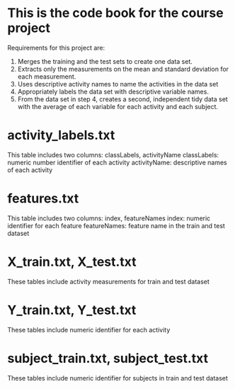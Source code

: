 # This is the code book for the course project

Requirements for this project are:
1. Merges the training and the test sets to create one data set.
2. Extracts only the measurements on the mean and standard deviation for each measurement.
3. Uses descriptive activity names to name the activities in the data set
4. Appropriately labels the data set with descriptive variable names.
5. From the data set in step 4, creates a second, independent tidy data set with the average of each variable for each activity and each subject.

# activity_labels.txt
This table includes two columns: classLabels, activityName
classLabels: numeric number identifier of each activity
activityName: descriptive names of each activity

# features.txt
This table includes two columns: index, featureNames
index: numeric identifier for each feature
featureNames: feature name in the train and test dataset

# X_train.txt, X_test.txt
These tables include activity measurements for train and test dataset

# Y_train.txt, Y_test.txt
These tables include numeric identifier for each activity

# subject_train.txt, subject_test.txt
These tables include numeric identifier for subjects in train and test dataset


